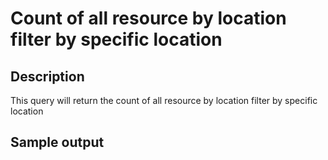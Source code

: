# Count of all resource by location filter by specific location

## Description
This query will return the count of all resource by location filter by specific location

## Sample output
